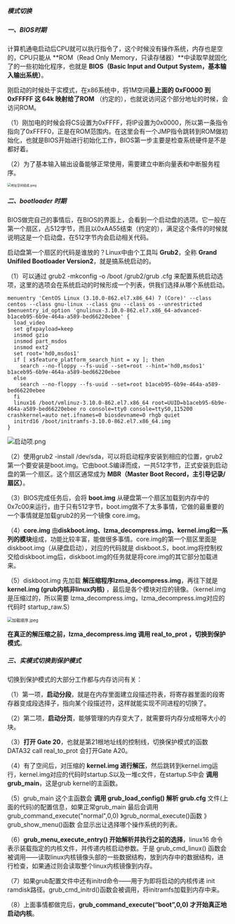 ##### 模式切换

##### 一、BIOS时期

计算机通电启动后CPU就可以执行指令了，这个时候没有操作系统，内存也是空的，CPU只能从 **ROM（Read Only Memory，只读存储器）**中读取早就固化了的一些初始化程序，也就是 **BIOS（Basic Input and Output System，基本输入输出系统）**。

刚启动的时候处于实模式，在x86系统中，将1M空间**最上面的 0xF0000 到 0xFFFFF 这 64k 映射给了ROM** （约定的），也就说访问这个部分地址的时候，会访问ROM。

（1）刚加电的时候会将CS设置为0xFFFF，将IP设置为0x0000，所以第一条指令指向了0xFFFF0，正是在ROM范围内。在这里会有一个JMP指令跳转到ROM做初始化，也就是BIOS开始进行初始化工作，BIOS第一步主要是检查系统硬件是不是都好着。

（2）为了基本输入输出设备能够正常使用，需要建立中断向量表和中断服务程序。

<img src="https://liuyang-picbed.oss-cn-shanghai.aliyuncs.com/2020-12-08-145726.jpg" alt="地址空间组成.jpeg" style="zoom: 50%;" />

##### **二、bootloader 时期**

BIOS做完自己的事情后，在BIOS的界面上，会看到一个启动盘的选项。它一般在第一个扇区，占512字节，而且以0xAA55结束（约定的），满足这个条件的时候就说明这是一个启动盘，在512字节内会启动相关代码。

启动盘第一个扇区的代码是谁放的？Linux中由个工具叫 **Grub2**，全称 **Grand Unifiled Bootloader Version2**，就是搞系统启动的。

（1）可以通过 grub2 -mkconfig -o /boot /grub2/grub .cfg 来配置系统启动选项，这里的选项会在系统启动的时候形成一个列表，供我们选择从哪个系统启动。

```
menuentry 'CentOS Linux (3.10.0-862.el7.x86_64) 7 (Core)' --class centos --class gnu-linux --class gnu --class os --unrestricted $menuentry_id_option 'gnulinux-3.10.0-862.el7.x86_64-advanced-b1aceb95-6b9e-464a-a589-bed66220ebee' {
  load_video
  set gfxpayload=keep
  insmod gzio
  insmod part_msdos
  insmod ext2
  set root='hd0,msdos1'
  if [ x$feature_platform_search_hint = xy ]; then
    search --no-floppy --fs-uuid --set=root --hint='hd0,msdos1'  b1aceb95-6b9e-464a-a589-bed66220ebee
  else
    search --no-floppy --fs-uuid --set=root b1aceb95-6b9e-464a-a589-bed66220ebee
  fi
  linux16 /boot/vmlinuz-3.10.0-862.el7.x86_64 root=UUID=b1aceb95-6b9e-464a-a589-bed66220ebee ro console=tty0 console=ttyS0,115200 crashkernel=auto net.ifnames=0 biosdevname=0 rhgb quiet 
  initrd16 /boot/initramfs-3.10.0-862.el7.x86_64.img
}
```

![启动项.png](https://liuyang-picbed.oss-cn-shanghai.aliyuncs.com/img/2020-12-08-145725.png)



（2）使用grub2 -install /dev/sda，可以将启动程序安装到相应的位置，grub2第一个要安装是boot.img。它由boot.S编译而成，一共512字节，正式安装到启动盘的第一个扇区。这个扇区通常成为 **MBR（Master Boot Record，主引导记录/扇区）**。

（3）BIOS完成任务后，会将 **boot.img** 从硬盘第一个扇区加载到内存中的 0x7c00来运行，由于只有512字节，boot.img做不了太多事情，它做的最重要的一个事情就是加载grub2的另一个镜像 core.img。

（4）**core.img** 由**diskboot.img、lzma_decompress.img、kernel.img和一系列的模块**组成，功能比较丰富，能做很多事情。core.img的第一个扇区里面是diskboot.img（从硬盘启动），对应的代码就是 diskboot.S，boot.img将控制权交给diskboot.img后，diskboot.img的任务就是将core.img的其它部分加载进来。

（5）diskboot.img 先加载 **解压缩程序lzma_decompress.img**，再往下就是 **kernel.img (grub内核非linux内核)** ，最后是各个模块对应的镜像。（kernel.img是压缩过的，所以需要 lzma_decompress.img，lzma_decompress.img对应的代码时 startup_raw.S）

<img src="https://liuyang-picbed.oss-cn-shanghai.aliyuncs.com/2020-12-08-145728.jpg" alt="加载顺序.jpeg" style="zoom: 67%;" />

**在真正的解压缩之前，lzma_decompress.img 调用 real_to_prot ，切换到保护模式**。

##### 三、实模式切换到保护模式

切换到保护模式的大部分工作都与内存访问有关：

（1）第一项，**启动分段**，就是在内存里面建立段描述符表，将寄存器里面的段寄存器变成段选择子，指向某个段描述符，这样就能实现不同进程的切换了。

（2）第二项，**启动分页**，能够管理的内存变大了，就需要将内存分成相等大小的块。

（3）**打开 Gate 20**，也就是第21根地址线的控制线，切换保护模式的函数 DATA32 call real_to_prot 会打开Gate A20。

（4）有了空间后，对压缩的 **kernel.img 进行解压**，然后跳转到kernel.img运行，kernel.img对应的代码时startup.S以及一堆c文件，在startup.S中会 **调用grub_main**，这是grub kernel的主函数。

（5）grub_main 这个主函数会 **调用 grub_load_config() 解析 grub.cfg** 文件(上面的代码)的配置信息，如果正常grub_main 最后会调用 grub_command_execute("normal",0,0) 》grub_normal_execute()函数 》grub_show_menu()函数 会显示出让选择哪个操作系统的列表。

（6）**grub_menu_execute_entry() 开始解析并执行之前的选择**，linux16 命令表示装载指定的内核文件，并传递内核启动参数。于是 grub_cmd_linux() 函数会被调用——读取linux内核镜像头部的一些数据结构，放到内存中的数据结构，进行检查，如果通过则会读取整个linux内核镜像到内存。

（7）如果grub配置文件中还有initrd命令——用于为即将启动的内核传递 init ramdisk路径。grub_cmd_initrd()函数会被调用，将initramfs加载到内存中来。

（8）上面事情都做完后，**grub_command_execute(“boot”,0,0) 才开始真正地启动内核**。